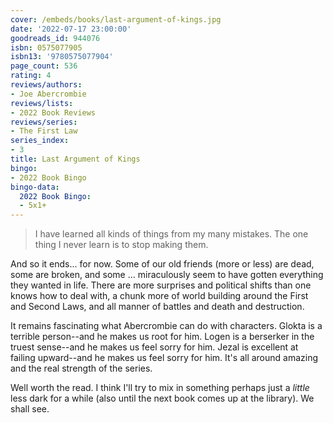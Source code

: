```yaml
---
cover: /embeds/books/last-argument-of-kings.jpg
date: '2022-07-17 23:00:00'
goodreads_id: 944076
isbn: 0575077905
isbn13: '9780575077904'
page_count: 536
rating: 4
reviews/authors:
- Joe Abercrombie
reviews/lists:
- 2022 Book Reviews
reviews/series:
- The First Law
series_index:
- 3
title: Last Argument of Kings
bingo:
- 2022 Book Bingo
bingo-data:
  2022 Book Bingo:
  - 5x1+
---
```

> I have learned all kinds of things from my many mistakes. The one thing I never learn is to stop making them.

And so it ends... for now. Some of our old friends (more or less) are dead, some are broken, and some ... miraculously seem to have gotten everything they wanted in life. There are more surprises and political shifts than one knows how to deal with, a chunk more of world building around the First and Second Laws, and all manner of battles and death and destruction. 

It remains fascinating what Abercrombie can do with characters. Glokta is a terrible person--and he makes us root for him. Logen is a berserker in the truest sense--and he makes us feel sorry for him. Jezal is excellent at failing upward--and he makes us feel sorry for him. It's all around amazing and the real strength of the series. 

<!--more-->

Well worth the read. I think I'll try to mix in something perhaps just a *little* less dark for a while (also until the next book comes up at the library). We shall see. 
